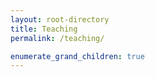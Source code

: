 ```yaml
---
layout: root-directory
title: Teaching
permalink: /teaching/

enumerate_grand_children: true
---
```

